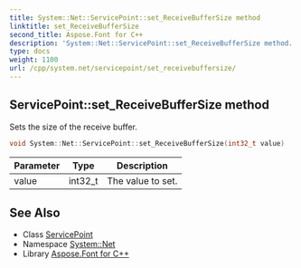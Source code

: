 ```yaml
---
title: System::Net::ServicePoint::set_ReceiveBufferSize method
linktitle: set_ReceiveBufferSize
second_title: Aspose.Font for C++
description: 'System::Net::ServicePoint::set_ReceiveBufferSize method. Sets the size of the receive buffer in C++.'
type: docs
weight: 1100
url: /cpp/system.net/servicepoint/set_receivebuffersize/
---
```

## ServicePoint::set_ReceiveBufferSize method


Sets the size of the receive buffer.

```cpp
void System::Net::ServicePoint::set_ReceiveBufferSize(int32_t value)
```


| Parameter | Type | Description |
| --- | --- | --- |
| value | int32_t | The value to set. |

## See Also

* Class [ServicePoint](../)
* Namespace [System::Net](../../)
* Library [Aspose.Font for C++](../../../)
